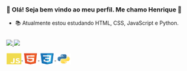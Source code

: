 ### 👋 Olá! Seja bem vindo ao meu perfil. Me chamo Henrique 👋

- 📚 Atualmente estou estudando HTML, CSS, JavaScript e Python.

##

<div>
  <a href="https://github.com/HenriqueContini">
  <img height="170em" src="https://github-readme-stats.vercel.app/api?username=HenriqueContini&show_icons=true&theme=highcontrast&include_all_commits=true&count_private=true"/>
  <img height="170em" src="https://github-readme-stats.vercel.app/api/top-langs/?username=HenriqueContini&layout=compact&langs_count=7&theme=highcontrast"/>
</div>

<div style="display: inline_block"><br>
  <img align="center" alt="Henrique-Js" height="30" width="40" src="https://raw.githubusercontent.com/devicons/devicon/master/icons/javascript/javascript-plain.svg">
  <img align="center" alt="Henrique-HTML" height="30" width="40" src="https://raw.githubusercontent.com/devicons/devicon/master/icons/html5/html5-original.svg">
  <img align="center" alt="Henrique-CSS" height="30" width="40" src="https://raw.githubusercontent.com/devicons/devicon/master/icons/css3/css3-original.svg">
  <img align="center" alt="Henrique-Python" height="30" width="40" src="https://raw.githubusercontent.com/devicons/devicon/master/icons/python/python-original.svg">
</div>
